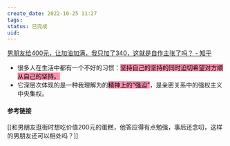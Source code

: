 ```yaml
---
create_date: 2022-10-25 11:27
tags: 
status: 已完成 
uid: 
---
```

[男朋友给400元，让加油加满，我只加了340，这就是自作主张了吗？ - 知乎](https://www.zhihu.com/question/542686513/answer/2642020295)

- 很多人在生活中都有一个不好的习惯：<mark style="background: #FF5582A6;">坚持自己的坚持的同时迫切希望对方顺从自己的坚持。</mark>
- 它深层次体现的是一种我理解为的<mark style="background: #FF5582A6;">精神上的“强迫”</mark>，是亲密关系中的强权主义中央集权。

#### 参考链接
[[和男朋友逛街时想吃价值200元的蛋糕，他答应得有点勉强，事后还念叨，这样的男朋友还可以相处吗？]]
